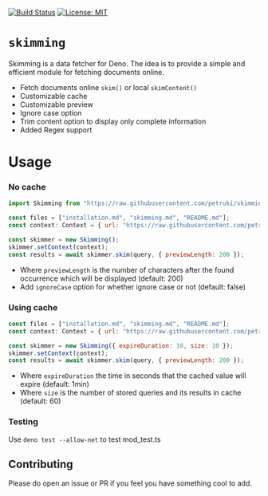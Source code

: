 [![Build Status](https://travis-ci.com/petruki/skimming.svg?branch=master)](https://travis-ci.com/github/petruki/skimming)
[![License: MIT](https://img.shields.io/badge/License-MIT-yellow.svg)](https://opensource.org/licenses/MIT)

# `skimming`

Skimming is a data fetcher for Deno. The idea is to provide a simple and efficient module for fetching documents online.

 - Fetch documents online `skim()` or local `skimContent()`
 - Customizable cache
 - Customizable preview
 - Ignore case option
 - Trim content option to display only complete information
 - Added Regex support

# Usage

### No cache
```js
import Skimming from "https://raw.githubusercontent.com/petruki/skimming/master/mod.ts";

const files = ["installation.md", "skimming.md", "README.md"];
const context: Context = { url: "https://raw.githubusercontent.com/petruki/skimming/master/", files };

const skimmer = new Skimming();
skimmer.setContext(context);
const results = await skimmer.skim(query, { previewLength: 200 });
```
- Where `previewLength` is the number of characters after the found occurrence which will be displayed (default: 200)
- Add `ignoreCase` option for whether ignore case or not (default: false)

### Using cache
```js
const files = ["installation.md", "skimming.md", "README.md"];
const context: Context = { url: "https://raw.githubusercontent.com/petruki/skimming/master/", files };

const skimmer = new Skimming({ expireDuration: 10, size: 10 });
skimmer.setContext(context);
const results = await skimmer.skim(query, { previewLength: 200 });
```
- Where `expireDuration` the time in seconds that the cached value will expire (default: 1min)
- Where `size` is the number of stored queries and its results in cache (default: 60)

### Testing
Use `deno test --allow-net` to test mod_test.ts

## Contributing
Please do open an issue or PR if you feel you have something cool to add.